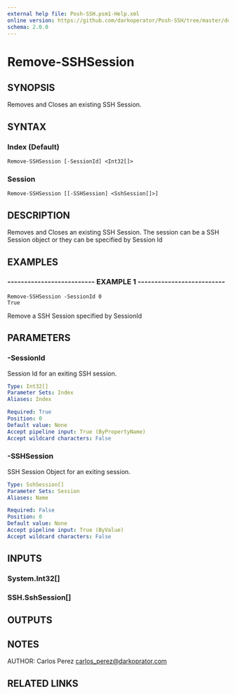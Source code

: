 ```yaml
---
external help file: Posh-SSH.psm1-Help.xml
online version: https://github.com/darkoperator/Posh-SSH/tree/master/docs
schema: 2.0.0
---
```


# Remove-SSHSession

## SYNOPSIS
Removes and Closes an existing SSH Session.

## SYNTAX

### Index (Default)
```
Remove-SSHSession [-SessionId] <Int32[]>
```

### Session
```
Remove-SSHSession [[-SSHSession] <SshSession[]>]
```

## DESCRIPTION
Removes and Closes an existing SSH Session.
The session can be a SSH Session object or they can be specified by Session Id

## EXAMPLES

### -------------------------- EXAMPLE 1 --------------------------
```
Remove-SSHSession -SessionId 0
True
```

Remove a SSH Session specified by SessionId

## PARAMETERS

### -SessionId
Session Id for an exiting SSH session.

```yaml
Type: Int32[]
Parameter Sets: Index
Aliases: Index

Required: True
Position: 0
Default value: None
Accept pipeline input: True (ByPropertyName)
Accept wildcard characters: False
```

### -SSHSession
SSH Session Object for an exiting session.

```yaml
Type: SshSession[]
Parameter Sets: Session
Aliases: Name

Required: False
Position: 0
Default value: None
Accept pipeline input: True (ByValue)
Accept wildcard characters: False
```

## INPUTS

### System.Int32[]

### SSH.SshSession[]

## OUTPUTS

## NOTES
AUTHOR: Carlos Perez carlos_perez@darkoprator.com

## RELATED LINKS

